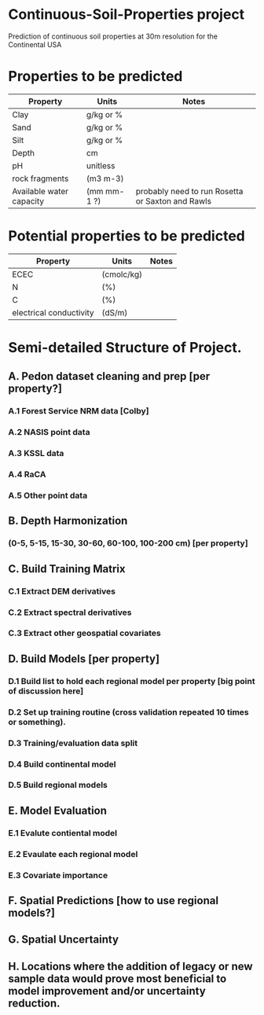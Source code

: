 # Continuous-Soil-Properties project
Prediction of continuous soil properties at 30m resolution for the Continental USA

# Properties to be predicted
Property     | Units         | Notes
------------ | ------------- | -------------
Clay | g/kg or % |
Sand | g/kg or % |
Silt | g/kg or % |
Depth| cm        |
pH | unitless    |
rock fragments   | (m3 m-3)
Available water capacity | (mm mm-1 ?) | probably need to run Rosetta or Saxton and Rawls

# Potential properties to be predicted
Property     | Units         | Notes
------------ | ------------- | -------------
ECEC | (cmolc/kg) |
N | (%) |
C | (%) |
electrical conductivity | (dS/m) |


# Semi-detailed Structure of Project. 

## A. Pedon dataset cleaning and prep [per property?]
### A.1 Forest Service NRM data [Colby]
### A.2 NASIS point data
### A.3 KSSL data
### A.4 RaCA
### A.5 Other point data

## B. Depth Harmonization 
### (0-5, 5-15, 15-30, 30-60, 60-100, 100-200 cm)  [per property]

## C. Build Training Matrix 
### C.1 Extract DEM derivatives
### C.2 Extract spectral derivatives
### C.3 Extract other geospatial covariates

## D. Build Models [per property]
### D.1 Build list to hold each regional model per property [big point of discussion here]
### D.2 Set up training routine (cross validation repeated 10 times or something). 
### D.3 Training/evaluation data split
### D.4 Build continental model
### D.5 Build regional models

## E. Model Evaluation
### E.1 Evalute contiental model
### E.2 Evaulate each regional model 
### E.3 Covariate importance

## F. Spatial Predictions [how to use regional models?]

## G. Spatial Uncertainty

## H. Locations where the addition of legacy or new sample data would prove most beneficial to model improvement and/or uncertainty reduction. 
